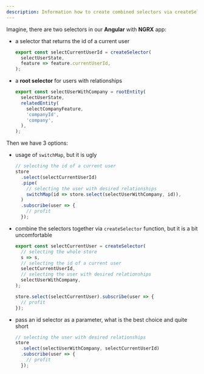 ```yaml
---
description: Information how to create combined selectors via createSelector from NGRX
---
```


Imagine, there are two selectors in our **Angular** with **NGRX** app:

- a selector that returns the id of a current user

  ```ts
  export const selectCurrentUserId = createSelector(
    selectUserState,
    feature => feature.currentUserId,
  );
  ```

- a **root selector** for users with relationships

  ```ts
  export const selectUserWithCompany = rootEntity(
    selectUserState,
    relatedEntity(
      selectCompanyFeature,
      'companyId',
      'company',
    ),
  );
  ```

Then we have 3 options:

- usage of `switchMap`, but it is ugly

  ```ts
  // selecting the id of a current user
  store
    .select(selectCurrentUserId)
    .pipe(
      // selecting the user with desired relationships
      switchMap(id => store.select(selectUserWithCompany, id)),
    )
    .subscribe(user => {
      // profit
    });
  ```

- combine the selectors together via `createSelector` function, but it is a bit uncomfortable

  ```ts
  export const selectCurrentUser = createSelector(
    // selecting the whole store
    s => s,
    // selecting the id of a current user
    selectCurrentUserId,
    // selecting the user with desired relationships
    selectUserWithCompany,
  );

  store.select(selectCurrentUser).subscribe(user => {
    // profit
  });
  ```

- pass an id selector as a parameter, what is the best choice and quite short

  ```ts
  // selecting the user with desired relationships
  store
    .select(selectUserWithCompany, selectCurrentUserId)
    .subscribe(user => {
      // profit
    });
  ```

